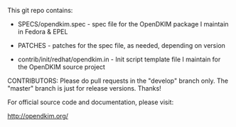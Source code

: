 This git repo contains:

- SPECS/opendkim.spec - spec file for the OpenDKIM package I maintain in Fedora & EPEL

- PATCHES - patches for the spec file, as needed, depending on version

- contrib/init/redhat/opendkim.in - Init script template file I maintain for the OpenDKIM source project

CONTRIBUTORS: Please do pull requests in the "develop" branch only. The "master" branch is just for release versions. Thanks!

For official source code and documentation, please visit:

http://opendkim.org/
